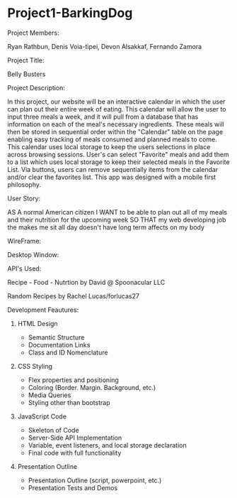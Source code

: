 # Project1-BarkingDog


Project Members: 

Ryan Rathbun, Denis Voia-tipei, Devon Alsakkaf, Fernando Zamora 

Project Title: 

Belly Busters

Project Description:

In this project, our website will be an interactive calendar in which the user can plan out their entire week of eating. 
This calendar will allow the user to input three meals a week, and it will pull from a database that has information on each of the meal's necessary ingredients. 
These meals will then be stored in sequential order within the "Calendar" table on the page enabling easy tracking of meals consumed and planned meals to come.
This calendar uses local storage to keep the users selections in place across browsing sessions.
User's can select "Favorite" meals and add them to a list which uses local storage to keep their selected meals in the Favorite List.
Via buttons, users can remove sequentially items from the calendar and/or clear the favorites list.
This app was designed with a mobile first philosophy.


User Story:

AS A normal American citizen 
I WANT to be able to plan out all of my meals and their nutrition for the upcoming week
SO THAT my web developing job the makes me sit all day doesn't have long term affects on my body


WireFrame:

Desktop Window: 



API's Used:

Recipe - Food - Nutrtion by David @ Spoonacular LLC

Random Recipes by Rachel Lucas/forlucas27


Development Feautures:


1. HTML Design 
    - Semantic Structure
    - Documentation Links 
    - Class and ID Nomenclature

2. CSS Styling 
    - Flex properties and positioning
    - Coloring (Border. Margin. Background, etc.)
    - Media Queries
    - Styling other than bootstrap

3. JavaScript Code
    - Skeleton of Code
    - Server-Side API Implementation
    - Variable, event listeners, and local storage declaration
    - Final code with full functionality 

4. Presentation Outline
    - Presentation Outline (script, powerpoint, etc.)
    - Presentation Tests and Demos
